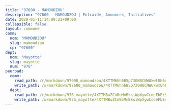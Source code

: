 ```yaml
---
title: "97600 - MAMOUDZOU"
description: "97600 - MAMOUDZOU | Entraide, Annonces, Initiatives"
date: 2020-01-11T14:09:21+09:00
collapsible: false
layout: commune
comm:
  nom: "MAMOUDZOU"
  slug: mamoudzou
  cp: "97600"
dept:
  nom: "Mayotte"
  slug: mayotte
  num: "976"
peerpad:
  comm:
    read_path: /r/markdown/97600_mamoudzou/4XTTM6hh6B5p73GW8CNWUkwtUh6oWLcUV66bzwLjSoMVqxMao
    write_path: /w/markdown/97600_mamoudzou/4XTTM6hh6B5p73GW8CNWUkwtUh6oWLcUV66bzwLjSoMVqxMao-K3TgV7UBWXuKYHG9UgfC4WtAPwEUCSqGGak8188mzTdPtqp4yTKWq3cJcJNfyBocdHi8K92gYPCh755mYvLwQZxhNzH5r4XjxKowrUzdqVW4v7dN1wZWydhNqgCriGWp6gHKtMZh
  dept:
    read_path: /r/markdown/976_mayotte/4XTTMBuZCnBeMnBksiWpXywCcoeFbErSwmkzzXCaFr3XCVgL5
    write_path: /w/markdown/976_mayotte/4XTTMBuZCnBeMnBksiWpXywCcoeFbErSwmkzzXCaFr3XCVgL5-K3TgUMkcGV5jdzVqb78DtiVWoL3Y1HCauLnRmkc8TF8xqf3YoBJm7ryZ8n5YPPeiPRtwV7LBqJfDJhKmv8bHaryM4ddGh4NZ3DAEqeGMq2gjS2MuqmkX5sBUBizoNXpJ4gaDPXBK
---
```


